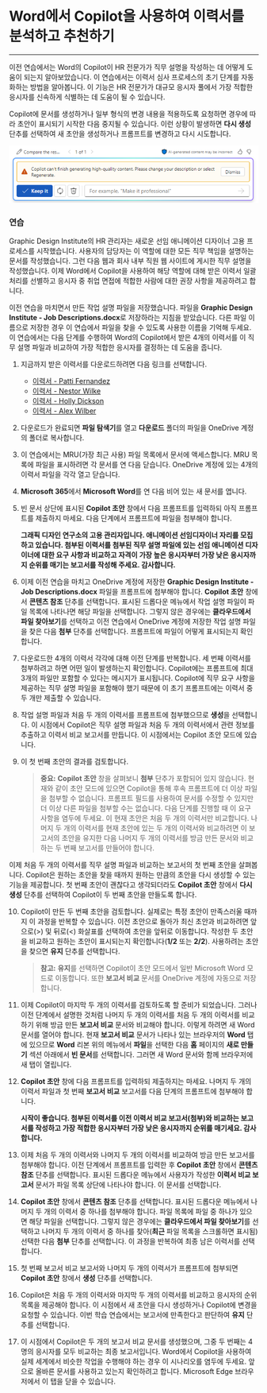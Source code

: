 # Word에서 Copilot을 사용하여 이력서를 분석하고 추천하기
---
이전 연습에서는 Word의 Copilot이 HR 전문가가 직무 설명을 작성하는 데 어떻게 도움이 되는지 알아보았습니다. 이 연습에서는 이력서 심사 프로세스의 초기 단계를 자동화하는 방법을 알아봅니다. 이 기능은 HR 전문가가 대규모 응시자 풀에서 가장 적합한 응시자를 신속하게 식별하는 데 도움이 될 수 있습니다.

Copilot에 문서를 생성하거나 일부 형식의 변경 내용을 적용하도록 요청하면 경우에 따라 초안이 표시되기 시작한 다음 중지될 수 있습니다. 이런 상황이 발생하면 **다시 생성** 단추를 선택하여 새 초안을 생성하거나 프롬프트를 변경하고 다시 시도합니다.

![Copilot이 현재 초안 생성을 완료할 수 없는 경우 나타날 수 있는 메시지를 보여 주는 스크린샷.](../media/copilot-word-regenerate-message-d16edfd9.png)

### 연습

Graphic Design Institute의 HR 관리자는 새로운 선임 애니메이션 디자이너 고용 프로세스를 시작했습니다. 사용자의 담당자는 이 역할에 대한 모든 직무 책임을 설명하는 문서를 작성했습니다. 그런 다음 웹과 회사 내부 직원 웹 사이트에 게시한 직무 설명을 작성했습니다. 이제 Word에서 Copilot을 사용하여 해당 역할에 대해 받은 이력서 일괄 처리를 선별하고 응시자 중 취업 면접에 적합한 사람에 대한 권장 사항을 제공하려고 합니다.

이전 연습을 마치면서 만든 작업 설명 파일을 저장했습니다. 파일을 **Graphic Design Institute - Job Descriptions.docx**로 저장하라는 지침을 받았습니다. 다른 파일 이름으로 저장한 경우 이 연습에서 파일을 찾을 수 있도록 사용한 이름을 기억해 두세요. 이 연습에서는 다음 단계를 수행하여 Word의 Copilot에서 받은 4개의 이력서를 이 직무 설명 파일과 비교하여 가장 적합한 응시자를 결정하는 데 도움을 줍니다.

1.  지금까지 받은 이력서를 다운로드하려면 다음 링크를 선택합니다.
     -  [이력서 - Patti Fernandez](https://edxinteractivepage.blob.core.windows.net/ms-4004/Resume%20-%20Patti%20Fernandez.docx)
     -  [이력서 - Nestor Wilke](https://edxinteractivepage.blob.core.windows.net/ms-4004/Resume%20-%20Nestor%20Wilke.docx)
     -  [이력서 - Holly Dickson](https://edxinteractivepage.blob.core.windows.net/ms-4004/Resume%20-%20Holly%20Dickson.docx)
     -  [이력서 - Alex Wilber](https://edxinteractivepage.blob.core.windows.net/ms-4004/Resume%20-%20Alex%20Wilber.docx)
2.  다운로드가 완료되면 **파일 탐색기**를 열고 **다운로드** 폴더의 파일을 OneDrive 계정의 폴더로 복사합니다.
3.  이 연습에서는 MRU(가장 최근 사용) 파일 목록에서 문서에 액세스합니다. MRU 목록에 파일을 표시하려면 각 문서를 연 다음 닫습니다. OneDrive 계정에 있는 4개의 이력서 파일을 각각 열고 닫습니다.
4.  **Microsoft 365**에서 **Microsoft Word**를 연 다음 비어 있는 새 문서를 엽니다.
5.  빈 문서 상단에 표시된 **Copilot 초안** 창에서 다음 프롬프트를 입력하되 아직 프롬프트를 제출하지 마세요. 다음 단계에서 프롬프트에 파일을 첨부해야 합니다.
    
    **그래픽 디자인 연구소의 고용 관리자입니다. 애니메이션 선임디자이너 자리를 모집하고 있습니다. 첨부된 이력서를 첨부된 직무 설명 파일에 있는 선임 애니메이션 디자이너에 대한 요구 사항과 비교하고 자격이 가장 높은 응시자부터 가장 낮은 응시자까지 순위를 매기는 보고서를 작성해 주세요. 감사합니다.**
6.  이제 이전 연습을 마치고 OneDrive 계정에 저장한 **Graphic Design Institute - Job Descriptions.docx** 파일을 프롬프트에 첨부해야 합니다. **Copilot 초안** 창에서 **콘텐츠 참조** 단추를 선택합니다. 표시된 드롭다운 메뉴에서 작업 설명 파일이 파일 목록에 나타나면 해당 파일을 선택합니다. 그렇지 않은 경우에는 **클라우드에서 파일 찾아보기**를 선택하고 이전 연습에서 OneDrive 계정에 저장한 작업 설명 파일을 찾은 다음 **첨부** 단추를 선택합니다. 프롬프트에 파일이 어떻게 표시되는지 확인합니다.
7.  다운로드한 4개의 이력서 각각에 대해 이전 단계를 반복합니다. 세 번째 이력서를 첨부하려고 하면 어떤 일이 발생하는지 확인합니다. Copilot에는 프롬프트에 최대 3개의 파일만 포함할 수 있다는 메시지가 표시됩니다. Copilot에 직무 요구 사항을 제공하는 직무 설명 파일을 포함해야 했기 때문에 이 초기 프롬프트에는 이력서 중 두 개만 제출할 수 있습니다.
8.  작업 설명 파일과 처음 두 개의 이력서를 프롬프트에 첨부했으므로 **생성**을 선택합니다. 이 시점에서 Copilot은 직무 설명 파일과 처음 두 개의 이력서에서 관련 정보를 추출하고 이력서 비교 보고서를 만듭니다. 이 시점에서는 Copilot 초안 모드에 있습니다.
9.  이 첫 번째 초안의 결과를 검토합니다.
    
    > **중요:** **Copilot 초안** 창을 살펴보니 **첨부** 단추가 포함되어 있지 않습니다. 현재와 같이 초안 모드에 있으면 Copilot을 통해 후속 프롬프트에 더 이상 파일을 첨부할 수 없습니다. 프롬프트 필드를 사용하여 문서를 수정할 수 있지만 더 이상 다른 파일을 첨부할 수는 없습니다. 다음 단계를 진행할 때 이 요구 사항을 염두에 두세요. 이 현재 초안은 처음 두 개의 이력서만 비교합니다. 나머지 두 개의 이력서를 현재 초안에 있는 두 개의 이력서와 비교하려면 이 보고서의 초안을 유지한 다음 나머지 두 개의 이력서를 방금 만든 문서와 비교하는 두 번째 보고서를 만들어야 합니다.
    
  이제 처음 두 개의 이력서를 직무 설명 파일과 비교하는 보고서의 첫 번째 초안을 살펴봅니다. Copilot은 원하는 초안을 찾을 때까지 원하는 만큼의 초안을 다시 생성할 수 있는 기능을 제공합니다. 첫 번째 초안이 괜찮다고 생각되더라도 **Copilot 초안** 창에서 **다시 생성** 단추를 선택하여 Copilot이 두 번째 초안을 만들도록 합니다.

10. Copilot이 만든 두 번째 초안을 검토합니다. 실제로는 특정 초안이 만족스러울 때까지 이 과정을 반복할 수 있습니다. 이전 초안으로 돌아가 최신 초안과 비교하려면 앞으로(&gt;) 및 뒤로(&lt;) 화살표를 선택하여 초안을 앞뒤로 이동합니다. 작성한 두 초안을 비교하고 원하는 초안이 표시되는지 확인합니다(**1/2** 또는 **2/2**). 사용하려는 초안을 찾으면 **유지** 단추를 선택합니다.
    
    > **참고:** **유지**를 선택하면 Copilot이 초안 모드에서 일반 Microsoft Word 모드로 이동합니다. 또한 **보고서 비교** 문서를 OneDrive 계정에 자동으로 저장합니다.
11. 이제 Copilot이 마지막 두 개의 이력서를 검토하도록 할 준비가 되었습니다. 그러나 이전 단계에서 설명한 것처럼 나머지 두 개의 이력서를 처음 두 개의 이력서를 비교하기 위해 방금 만든 **보고서 비교** 문서와 비교해야 합니다. 이렇게 하려면 새 Word 문서를 열어야 합니다. 현재 **보고서 비교** 문서가 나타나 있는 브라우저의 **Word** 탭에 있으므로 **Word** 리본 위의 메뉴에서 **파일**을 선택한 다음 **홈** 페이지의 **새로 만들기** 섹션 아래에서 **빈 문서**를 선택합니다. 그러면 새 Word 문서와 함께 브라우저에 새 탭이 열립니다.

12. **Copilot 초안** 창에 다음 프롬프트를 입력하되 제출하지는 마세요. 나머지 두 개의 이력서 파일과 첫 번째 **보고서 비교** 보고서를 다음 단계의 프롬프트에 첨부해야 합니다.
    
    **시작이 좋습니다. 첨부된 이력서를 이전 이력서 비교 보고서(첨부)와 비교하는 보고서를 작성하고 가장 적합한 응시자부터 가장 낮은 응시자까지 순위를 매기세요. 감사합니다.**
13. 이제 처음 두 개의 이력서와 나머지 두 개의 이력서를 비교하여 방금 만든 보고서를 첨부해야 합니다. 이전 단계에서 프롬프트를 입력한 후 **Copilot 초안** 창에서 **콘텐츠 참조** 단추를 선택합니다. 표시된 드롭다운 메뉴에서 사용자가 작성한 **이력서 비교 보고서** 문서가 파일 목록 상단에 나타나야 합니다. 이 문서를 선택합니다.
14. **Copilot 초안** 창에서 **콘텐츠 참조** 단추를 선택합니다. 표시된 드롭다운 메뉴에서 나머지 두 개의 이력서 중 하나를 첨부해야 합니다. 파일 목록에 파일 중 하나가 있으면 해당 파일을 선택합니다. 그렇지 않은 경우에는 **클라우드에서 파일 찾아보기**를 선택하고 나머지 두 개의 이력서 중 하나를 찾아(**최근** 파일 목록을 스크롤하면 표시됨) 선택한 다음 **첨부** 단추를 선택합니다. 이 과정을 반복하여 최종 남은 이력서를 선택합니다.
15. 첫 번째 보고서 비교 보고서와 나머지 두 개의 이력서가 프롬프트에 첨부되면 **Copilot 초안** 창에서 **생성** 단추를 선택합니다.
16. Copilot은 처음 두 개의 이력서와 마지막 두 개의 이력서를 비교하고 응시자의 순위 목록을 제공해야 합니다. 이 시점에서 새 초안을 다시 생성하거나 Copilot에 변경을 요청할 수 있습니다. 이번 학습 연습에서는 보고서에 만족한다고 판단하여 **유지** 단추를 선택합니다.
17. 이 시점에서 Copilot은 두 개의 보고서 비교 문서를 생성했으며, 그중 두 번째는 4명의 응시자를 모두 비교하는 최종 보고서입니다. Word에서 Copilot을 사용하여 실제 세계에서 비슷한 작업을 수행해야 하는 경우 이 시나리오를 염두에 두세요. 앞으로 올바른 문서를 사용하고 있는지 확인하려고 합니다. Microsoft Edge 브라우저에서 이 탭을 닫을 수 있습니다.
